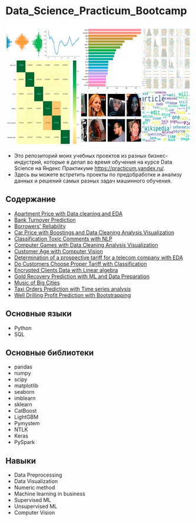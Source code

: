 # Data_Science_Practicum_Bootcamp
<p align="center">
  <img width="678" height="331" src=logo.png>
</p>



* Это репозиторий моих учебных проектов из разных бизнес-индустрий, которые я делал во время обучения на курсе Data Science на Яндекс Практикуме https://practicum.yandex.ru/.
* Здесь вы можете встретить проекты по предобработке и анализу данных и решений самых разных задач машинного обучения.

## Содержание
* [Apartment Price with Data cleaning and EDA](https://github.com/podturkinalex/Data_Science_Practicum_Bootcamp/tree/main/Apartment%20Price%20with%20Data%20cleaning%20and%20EDA)
* [Bank Turnover Prediction](https://github.com/podturkinalex/Data_Science_Practicum_Bootcamp/tree/main/Bank%20Turnover%20Prediction)
* [Borrowers' Reliability](https://github.com/podturkinalex/Data_Science_Practicum_Bootcamp/tree/main/Borrowers'%20Reliability)
* [Car Price with Boostings and Data Cleaning Analysis Visualization](https://github.com/podturkinalex/Data_Science_Practicum_Bootcamp/tree/main/Car%20Price%20%20with%20Boostings%20and%20%20Data%20Cleaning%20Analysis%20Visualization)
* [Classification Toxic Comments with NLP](https://github.com/podturkinalex/Data_Science_Practicum_Bootcamp/tree/main/Classification%20Toxic%20Comments%20with%20NLP)
* [Computer Games with Data Cleaning Analysis Visualization](https://github.com/podturkinalex/Data_Science_Practicum_Bootcamp/tree/main/Computer%20Games%20with%20Data%20Cleaning%20Analysis%20Visualization)
* [Customer Age with Computer Vision](https://github.com/podturkinalex/Data_Science_Practicum_Bootcamp/tree/main/Customer%20Age%20with%20Computer%20Vision)
* [Determination of a prospective tariff for a telecom company with EDA](https://github.com/podturkinalex/Data_Science_Practicum_Bootcamp/tree/main/Determination%20of%20a%20prospective%20tariff%20for%20a%20telecom%20company%20with%20EDA)
* [Do Customers Choose Proper Tariff with Classification](https://github.com/podturkinalex/Data_Science_Practicum_Bootcamp/tree/main/Do%20Customers%20Choose%20Proper%20Tariff%20with%20Classification)
* [Encrypted Clients Data with Linear algebra](https://github.com/podturkinalex/Data_Science_Practicum_Bootcamp/tree/main/Encrypted%20Clients%20Data%20with%20Linear%20algebra)
* [Gold Recovery Prediction with ML and Data Preparation](https://github.com/podturkinalex/Data_Science_Practicum_Bootcamp/tree/main/Gold%20Recovery%20Prediction%20with%20ML%20and%20Data%20Preparation)
* [Music of Big Cities](https://github.com/podturkinalex/Data_Science_Practicum_Bootcamp/tree/main/Music%20of%20Big%20Cities)
* [Taxi Orders Prediction with Time series analysis](https://github.com/podturkinalex/Data_Science_Practicum_Bootcamp/tree/main/Taxi%20Orders%20Prediction%20with%20Time%20series%20analysis)
* [Well Drilling Profit Prediction with Bootstrapping](https://github.com/podturkinalex/Data_Science_Practicum_Bootcamp/tree/main/Well%20Drilling%20Profit%20Prediction%20with%20Bootstrapping)


## Основные языки
* Python
* SQL

## Основные библиотеки
* pandas
* numpy
* scipy
* matplotlib
* seaborn
* imblearn
* sklearn
* CatBoost
* LightGBM
* Pymystem
* NTLK
* Keras
* PySpark



## Навыки
* Data Preprocessing
* Data Visualization
* Numeric method
* Machine learning in business
* Supervised ML
* Unsupervised ML
* Computer Vision


